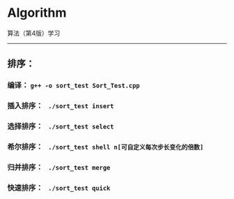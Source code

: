 # Algorithm
算法（第4版）学习

---

## 排序：
### 编译： `g++ -o sort_test Sort_Test.cpp`
### 插入排序： ` ./sort_test insert`
### 选择排序： ` ./sort_test select`
### 希尔排序： ` ./sort_test shell n[可自定义每次步长变化的倍数]`
### 归并排序： ` ./sort_test merge`
### 快速排序： ` ./sort_test quick`
